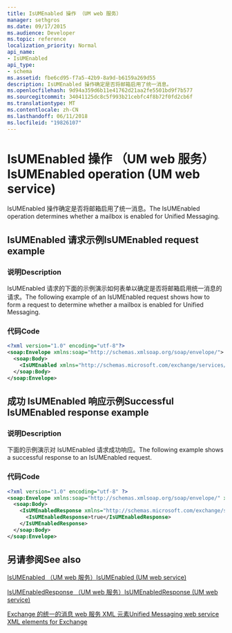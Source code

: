 ```yaml
---
title: IsUMEnabled 操作 （UM web 服务）
manager: sethgros
ms.date: 09/17/2015
ms.audience: Developer
ms.topic: reference
localization_priority: Normal
api_name:
- IsUMEnabled
api_type:
- schema
ms.assetid: fbe6cd95-f7a5-42b9-8a9d-b6159a269d55
description: IsUMEnabled 操作确定是否将邮箱启用了统一消息。
ms.openlocfilehash: 9d94a359d6b11e41762d21aa2fe5501bd9f7b577
ms.sourcegitcommit: 34041125dc8c5f993b21cebfc4f8b72f0fd2cb6f
ms.translationtype: MT
ms.contentlocale: zh-CN
ms.lasthandoff: 06/11/2018
ms.locfileid: "19826107"
---
```

# <a name="isumenabled-operation-um-web-service"></a><span data-ttu-id="b6493-103">IsUMEnabled 操作 （UM web 服务）</span><span class="sxs-lookup"><span data-stu-id="b6493-103">IsUMEnabled operation (UM web service)</span></span>

<span data-ttu-id="b6493-104">IsUMEnabled 操作确定是否将邮箱启用了统一消息。</span><span class="sxs-lookup"><span data-stu-id="b6493-104">The IsUMEnabled operation determines whether a mailbox is enabled for Unified Messaging.</span></span>
  
## <a name="isumenabled-request-example"></a><span data-ttu-id="b6493-105">IsUMEnabled 请求示例</span><span class="sxs-lookup"><span data-stu-id="b6493-105">IsUMEnabled request example</span></span>

### <a name="description"></a><span data-ttu-id="b6493-106">说明</span><span class="sxs-lookup"><span data-stu-id="b6493-106">Description</span></span>

<span data-ttu-id="b6493-107">IsUMEnabled 请求的下面的示例演示如何表单以确定是否将邮箱启用统一消息的请求。</span><span class="sxs-lookup"><span data-stu-id="b6493-107">The following example of an IsUMEnabled request shows how to form a request to determine whether a mailbox is enabled for Unified Messaging.</span></span>
  
### <a name="code"></a><span data-ttu-id="b6493-108">代码</span><span class="sxs-lookup"><span data-stu-id="b6493-108">Code</span></span>

```XML
<?xml version="1.0" encoding="utf-8"?>
<soap:Envelope xmlns:soap="http://schemas.xmlsoap.org/soap/envelope/">
  <soap:Body>
    <IsUMEnabled xmlns="http://schemas.microsoft.com/exchange/services/2006/messages" />
  </soap:Body>
</soap:Envelope>
```

## <a name="successful-isumenabled-response-example"></a><span data-ttu-id="b6493-109">成功 IsUMEnabled 响应示例</span><span class="sxs-lookup"><span data-stu-id="b6493-109">Successful IsUMEnabled response example</span></span>

### <a name="description"></a><span data-ttu-id="b6493-110">说明</span><span class="sxs-lookup"><span data-stu-id="b6493-110">Description</span></span>

<span data-ttu-id="b6493-111">下面的示例演示对 IsUMEnabled 请求成功响应。</span><span class="sxs-lookup"><span data-stu-id="b6493-111">The following example shows a successful response to an IsUMEnabled request.</span></span>
  
### <a name="code"></a><span data-ttu-id="b6493-112">代码</span><span class="sxs-lookup"><span data-stu-id="b6493-112">Code</span></span>

```XML
<?xml version="1.0" encoding="utf-8" ?>
<soap:Envelope xmlns:soap="http://schemas.xmlsoap.org/soap/envelope/" xmlns:xsi="http://www.w3.org/2001/XMLSchema-instance" xmlns:xsd="http://www.w3.org/2001/XMLSchema">
  <soap:Body>
    <IsUMEnabledResponse xmlns="http://schemas.microsoft.com/exchange/services/2006/messages">
      <IsUMEnabledResponse>true</IsUMEnabledResponse> 
    </IsUMEnabledResponse>
  </soap:Body>
</soap:Envelope>
```

## <a name="see-also"></a><span data-ttu-id="b6493-113">另请参阅</span><span class="sxs-lookup"><span data-stu-id="b6493-113">See also</span></span>



[<span data-ttu-id="b6493-114">IsUMEnabled （UM web 服务）</span><span class="sxs-lookup"><span data-stu-id="b6493-114">IsUMEnabled (UM web service)</span></span>](isumenabled-um-web-service.md)
  
[<span data-ttu-id="b6493-115">IsUMEnabledResponse （UM web 服务）</span><span class="sxs-lookup"><span data-stu-id="b6493-115">IsUMEnabledResponse (UM web service)</span></span>](isumenabledresponse-um-web-service.md)


[<span data-ttu-id="b6493-116">Exchange 的统一的消息 web 服务 XML 元素</span><span class="sxs-lookup"><span data-stu-id="b6493-116">Unified Messaging web service XML elements for Exchange</span></span>](unified-messaging-web-service-xml-elements-for-exchange.md)

